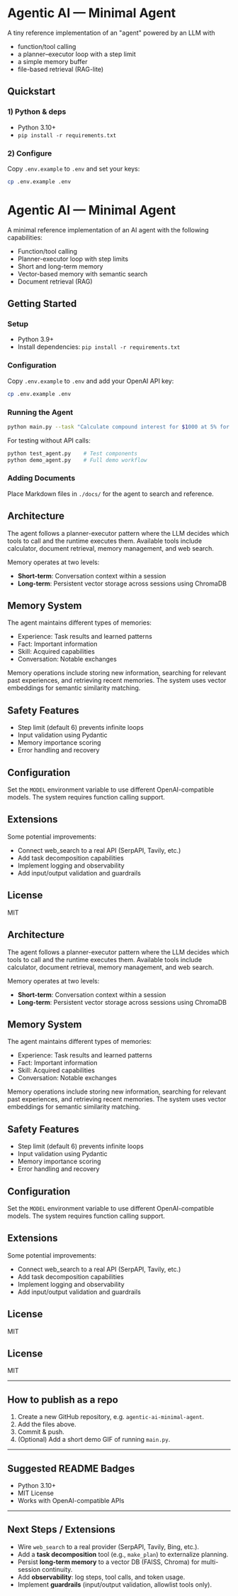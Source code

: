 # Agentic AI — Minimal Agent

A tiny reference implementation of an "agent" powered by an LLM with
- function/tool calling
- a planner–executor loop with a step limit
- a simple memory buffer
- file-based retrieval (RAG-lite)

## Quickstart

### 1) Python & deps
- Python 3.10+
- `pip install -r requirements.txt`

### 2) Configure
Copy `.env.example` to `.env` and set your keys:
```bash
cp .env.example .env
```

# Agentic AI — Minimal Agent

A minimal reference implementation of an AI agent with the following capabilities:
- Function/tool calling
- Planner-executor loop with step limits
- Short and long-term memory
- Vector-based memory with semantic search
- Document retrieval (RAG)

## Getting Started

### Setup
- Python 3.9+
- Install dependencies: `pip install -r requirements.txt`

### Configuration
Copy `.env.example` to `.env` and add your OpenAI API key:
```bash
cp .env.example .env
```

### Running the Agent

```bash
python main.py --task "Calculate compound interest for $1000 at 5% for 10 years"
```

For testing without API calls:
```bash
python test_agent.py    # Test components
python demo_agent.py    # Full demo workflow
```

### Adding Documents
Place Markdown files in `./docs/` for the agent to search and reference.

## Architecture

The agent follows a planner-executor pattern where the LLM decides which tools to call and the runtime executes them. Available tools include calculator, document retrieval, memory management, and web search.

Memory operates at two levels:
- **Short-term**: Conversation context within a session
- **Long-term**: Persistent vector storage across sessions using ChromaDB

## Memory System

The agent maintains different types of memories:
- Experience: Task results and learned patterns
- Fact: Important information
- Skill: Acquired capabilities
- Conversation: Notable exchanges

Memory operations include storing new information, searching for relevant past experiences, and retrieving recent memories. The system uses vector embeddings for semantic similarity matching.

## Safety Features

- Step limit (default 6) prevents infinite loops
- Input validation using Pydantic
- Memory importance scoring
- Error handling and recovery

## Configuration

Set the `MODEL` environment variable to use different OpenAI-compatible models. The system requires function calling support.

## Extensions

Some potential improvements:
- Connect web_search to a real API (SerpAPI, Tavily, etc.)
- Add task decomposition capabilities
- Implement logging and observability
- Add input/output validation and guardrails

## License

MIT

## Architecture

The agent follows a planner-executor pattern where the LLM decides which tools to call and the runtime executes them. Available tools include calculator, document retrieval, memory management, and web search.

Memory operates at two levels:
- **Short-term**: Conversation context within a session
- **Long-term**: Persistent vector storage across sessions using ChromaDB

## Memory System

The agent maintains different types of memories:
- Experience: Task results and learned patterns
- Fact: Important information
- Skill: Acquired capabilities
- Conversation: Notable exchanges

Memory operations include storing new information, searching for relevant past experiences, and retrieving recent memories. The system uses vector embeddings for semantic similarity matching.

## Safety Features

- Step limit (default 6) prevents infinite loops
- Input validation using Pydantic
- Memory importance scoring
- Error handling and recovery

## Configuration

Set the `MODEL` environment variable to use different OpenAI-compatible models. The system requires function calling support.

## Extensions

Some potential improvements:
- Connect web_search to a real API (SerpAPI, Tavily, etc.)
- Add task decomposition capabilities
- Implement logging and observability
- Add input/output validation and guardrails

## License

MIT

## License

MIT

---

## How to publish as a repo

1. Create a new GitHub repository, e.g. `agentic-ai-minimal-agent`.
2. Add the files above.
3. Commit & push.
4. (Optional) Add a short demo GIF of running `main.py`.

---

## Suggested README Badges

* Python 3.10+
* MIT License
* Works with OpenAI-compatible APIs

---

## Next Steps / Extensions

* Wire `web_search` to a real provider (SerpAPI, Tavily, Bing, etc.).
* Add a **task decomposition** tool (e.g., `make_plan`) to externalize planning.
* Persist **long-term memory** to a vector DB (FAISS, Chroma) for multi-session continuity.
* Add **observability**: log steps, tool calls, and token usage.
* Implement **guardrails** (input/output validation, allowlist tools only).
